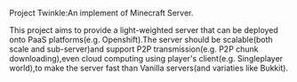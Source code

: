 Project Twinkle:An implement of Minecraft Server.

This project aims to provide a light-weighted server that can be deployed onto PaaS platforms(e.g. Openshift).The server should be scalable(both scale and sub-server)and support P2P transmission(e.g. P2P chunk downloading),even cloud computing using player's client(e.g. Singleplayer world),to make the server fast than Vanilla servers(and variaties like Bukkit).

